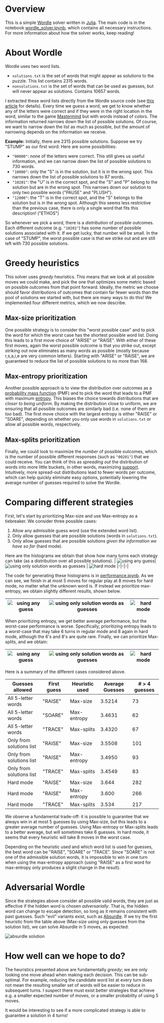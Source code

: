 # Overview

This is a simple [Wordle](https://www.powerlanguage.co.uk/wordle/) solver written in [Julia](https://julialang.org/).
The main code is in the notebook [wordle_solver.ipynb](wordle_solver.ipynb), which contains all necessary instructions. For more information about how the solver works, keep reading!

# About Wordle

Wordle uses two word lists.
- `solutions.txt` is the set of words that might appear as solutions to the puzzle. This list contains 2315 words. 
- `nonsolutions.txt` is the set of words that can be used as guesses, but will never appear as solutions. Contains 10657 words.

I extracted these word lists directly from the Wordle source code (see [this article](https://bert.org/2021/11/24/the-best-starting-word-in-wordle/) for details). Every time we guess a word, we get to know whether any of the letters were correct and if they were in the right location in the word, similar to the game [Mastermind](https://en.wikipedia.org/wiki/Mastermind_(board_game)) but with words instead of colors. The information returned narrows down the list of possible solutions. Of course, we want to narrow down the list as much as possible, but the amount of narrowing depends on the information we receive.

**Example:** Initially, there are 2315 possible solutions. Suppose we try "STUMP" as our first word. Here are some possibilities:
- `"00000"`: none of the letters were correct. This still gives us useful information, and we can narrow down the list of possible solutions to 730 words.
- `"10000"`: only the "S" is in the solution, but it is in the wrong spot. This narrows down the list of possible solutions to 87 words.
- `"10201"`: the "U" is in the correct spot, and the "S" and "P" belong to the solution but are in the wrong spot. This narrows down our solution to only two possible words ("PAUSE" and "PLUSH").
- `"12000"`: the "T" is in the correct spot, and the "S" belongs to the solution but is in the wrong spot. Although this seems less restrictive than the previous case, there is only a single word that fits this description! ("ETHOS")

So whenever we pick a word, there is a _distribution_ of possible outcomes. Each different outcome (e.g. `"10201"`) has some number of possible solutions associated with it. If we get lucky, that number will be small. In the case of "STUMP", the worst possible case is that we strike out and are still left with 730 possible solutions.

# Greedy heuristics

This solver uses _greedy_ heuristics. This means that we look at all possible moves we could make, and pick the one that optimizes some metric based on possible outcomes from that point forward. Ideally, the metric we choose should favor distributions of outcomes that contain far fewer words than the pool of solutions we started with, but there are many ways to do this! We implemented four different metrics, which we now describe.

## Max-size prioritization

One possible strategy is to consider this "worst possible case" and to pick the word for which the worst case has the shortest possible word list. Doing this leads to a first move choice of "ARISE" or "RAISE". With either of these first moves, again the worst possible outcome is that you strike out, except striking out now eliminates as many words as possible (mostly because r,s,a,i,e are very common letters). Starting with "ARISE" or "RAISE", we are guaranteed to reduce the list of possible solutions to no more than 168.

## Max-entropy prioritization

Another possible approach is to view the distribution over outcomes as a [probability mass function](https://en.wikipedia.org/wiki/Probability_mass_function) (PMF) and to pick the word that leads to a PMF with maximum [entropy](https://en.wikipedia.org/wiki/Entropy_(information_theory)). This biases the choice towards distributions that are _closer to being uniform_. By making the distribution close to uniform, we are ensuring that all possible outcomes are similarly bad (i.e. none of them are _too_ bad). The first move choice with the largest entropy is either "RAISE" or "SOARE", depending on whether you only use words in `solutions.txt` or allow all possible words, respectively.

## Max-splits prioritization

Finally, we could look to maximize the _number_ of possible outcomes, which is the number of possible different responses (such as `"00201"`) that we could receive. You can think of this as _spreading out_ the distribution of words into more little buckets, in other words, maximizing [support](https://en.wikipedia.org/wiki/Support_(mathematics)). Intuitively, more spread-out distributions lead to fewer words per outcome, which can help quickly eliminate easy options, potentially lowering the average number of guesses required to solve the Wordle.

# Comparing different strategies

First, let's start by prioritizing Max-size and use Max-entropy as a tiebreaker. We consider three possible cases:
1. Allow any admissible guess word (use the extended word list).
2. Only allow guesses that are possible solutions (words in `solutions.txt`).
3. Only allow guesses that are possible solutions _given the information we have so far_ (hard mode).
   
Here are the histograms we obtain that show how many turns each strategy can take (as a distribution over all possible solutions).
| ![using any guess](figures/strat_using_any_guess.png)|![using only solution words as guesses](figures/strat_using_solutions_only.png)  | ![hard mode](figures/strat_using_hard_mode.png)
|-|-|-|

The code for generating these histograms is in [performance.ipynb](performance.ipynb). As we can see, we finish in at most 5 moves for regular play at 8 moves for hard mode, no matter what the unknown word is. If instead we prioritize max-entropy, we obtain slightly different results, shown below.

| ![using any guess](figures/strat_using_any_guess_prioritize_entropy.png)|![using only solution words as guesses](figures/strat_using_solutions_only_prioritize_entropy.png)  | ![hard mode](figures/strat_using_hard_mode_prioritize_entropy.png)
|-|-|-|

When prioritizing entropy, we get better average performance, but the worst-case performance is worse. Specifically, prioritizing entropy leads to a worst-case that may take 6 turns in regular mode and 8 again in hard mode, although the 6's and 8's are quite rare. Finally, we can prioritize Max-splits, and we obtain:

| ![using any guess](figures/strat_using_any_guess_prioritize_splits.png)|![using only solution words as guesses](figures/strat_using_solutions_only_prioritize_splits.png)  | ![hard mode](figures/strat_using_hard_mode_prioritize_splits.png)
|-|-|-|

 Here is a summary of the different cases considered above.

|Guesses allowed	| First guess	| Heuristic used	| Average Guesses	| # > 4 guesses |
|-----------------|-------------|-----------------|-----------------|---------------|
|All 5-letter words	| "RAISE"	| Max-size |	3.5214	| 73 |
|All 5-letter words	| "SOARE" |	Max-entropy	| 3.4631	| 62 |
|All 5-letter words	| "TRACE" |	Max-splits	| 3.4320 | 67 |
|Only from solutions list	| "RAISE"	| Max-size	| 3.5508	| 101 |
|Only from solutions list	| "RAISE"	| Max-entropy |	3.4950	| 93 |
|Only from solutions list	| "TRACE"	| Max-splits |	3.4549	| 83 |
|Hard mode	| "RAISE"	| Max-size	| 3.644	| 282 |
|Hard mode	| "RAISE"	| Max-entropy |	3.600	| 266 |
|Hard mode	| "TRACE"	| Max-splits |	3.534	| 217 |

We observe a fundamental trade-off: it is possible to guarantee that we always win in at most 5 guesses by using Max-size, but this leads to a greater average number of guesses. Using Max-entropy or Max-splits leads to a better average, but will sometimes take 6 guesses. In hard mode, it seems that every heuristic will take 8 moves in the worst case.

Depending on the heuristic used and which word list is used for guesses, the best word can be "RAISE", "SOARE" or "TRACE". Since "SOARE" is not one of the admissible solution words, it is impossible to win in one turn when using the max-entropy approach (using "RAISE" as a first word for max-entropy only produces a slight change in the result).

# Adversarial Wordle

Since the strategies above consider all possible valid words, they are just as effective if the hidden word is chosen _adversarially_. That is, the hidden word can change to escape detection, so long as it remains consistent with past guesses. Such "evil" variants exist, such as [Absurdle](https://qntm.org/files/wordle/index.html). If we try the first heuristic from the table above (Max-size using only guesses from the solution list), we can solve Absurdle in 5 moves, as expected:

![absurdle solution](figures/absurdle_solution.png)

# How well can we hope to do?

The heuristics presented above are fundamentally _greedy_; we are only looking one move ahead when making each decision. This can be sub-optimal. For example, reducing the candidate word list at every turn does not mean the resulting smaller set of words will be easier to reduce in subsequent turns. I suspect there must exist better strategies that achieve e.g. a smaller expected number of moves, or a smaller probability of using 5 moves. 

It would be interesting to see if a more complicated strategy is able to guarantee a solution in 4 turns!

